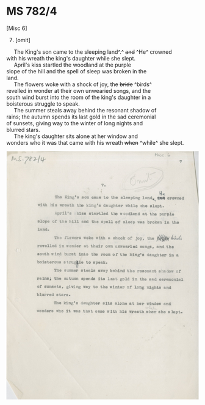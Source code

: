 # MS 782/4

[Misc 6]

7. [omit]

&nbsp;&nbsp;&nbsp;&nbsp;&nbsp;The King's son came to the sleeping land^.^ ~~and~~ ^He^ crowned \
with his wreath the king's daughter while she slept. \
&nbsp;&nbsp;&nbsp;&nbsp;&nbsp;April's kiss startled the woodland at the purple \
slope of the hill and the spell of sleep was broken in the \
land. \
&nbsp;&nbsp;&nbsp;&nbsp;&nbsp;The flowers woke with a shock of joy, the ~~bride~~ ^birds^ \
revelled in wonder at their own unwearied songs, and the \
south wind burst into the room of the king's daughter in a \
boisterous struggle to speak. \
&nbsp;&nbsp;&nbsp;&nbsp;&nbsp;The summer steals away behind the resonant shadow of \
rains; the autumn spends its last gold in the sad ceremonial \
of sunsets, giving way to the winter of long nights and \
blurred stars. \
&nbsp;&nbsp;&nbsp;&nbsp;&nbsp;The king's daughter sits alone at her window and \
wonders who it was that came with his wreath ~~when~~ ^while^ she slept. 

![p6](MS782_4-006.jpg)